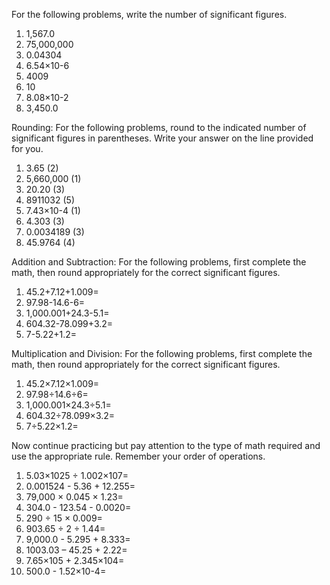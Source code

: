 For the following problems, write the number of significant figures.

1. 1,567.0 
2. 75,000,000
3. 0.04304
4. 6.54×10-6
5. 4009
6. 10   
7. 8.08×10-2  
8. 3,450.0    

Rounding: For the following problems, round to the indicated number of
significant figures in parentheses.  Write your answer on the line provided for
you.

1. 3.65 (2)   
2. 5,660,000 (1)  
3. 20.20 (3)  
4. 8911032 (5)  
5. 7.43×10-4 (1)  
6. 4.303 (3)  
7. 0.0034189 (3)  
8. 45.9764 (4)  

Addition and Subtraction: For the following problems, first complete the math,
then round appropriately for the correct significant figures.

1. 45.2+7.12+1.009= 
2. 97.98-14.6-6=    
3. 1,000.001+24.3-5.1=  
4. 604.32-78.099+3.2= 
5. 7-5.22+1.2=    

Multiplication and Division: For the following problems, first complete the
math, then round appropriately for the correct significant figures.

1. 45.2×7.12×1.009= 
2. 97.98÷14.6÷6=    
3. 1,000.001×24.3÷5.1=  
4. 604.32÷78.099×3.2= 
5. 7÷5.22×1.2=    

Now continue practicing but pay attention to the type of math required and use
the appropriate rule.  Remember your order of operations.

1. 5.03×1025 ÷ 1.002×107= 
2. 0.001524 - 5.36 + 12.255=  
3. 79,000 × 0.045 × 1.23=   
4. 304.0 - 123.54 - 0.0020= 
5. 290 ÷ 15 × 0.009=    
6. 903.65 ÷ 2 ÷ 1.44=   
7. 9,000.0 - 5.295 + 8.333= 
8. 1003.03 – 45.25 + 2.22=  
9. 7.65×105 + 2.345×104=    
10. 500.0 - 1.52×10-4=    
